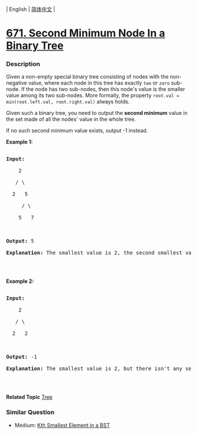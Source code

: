 | English | [简体中文](README.md) |

# [671. Second Minimum Node In a Binary Tree](https://leetcode-cn.com/problems/second-minimum-node-in-a-binary-tree)
 ### Description
<p>Given a non-empty special binary tree consisting of nodes with the non-negative value, where each node in this tree has exactly <code>two</code> or <code>zero</code> sub-node. If the node has two sub-nodes, then this node&#39;s value is the smaller value among its two sub-nodes. More formally, the property&nbsp;<code>root.val = min(root.left.val, root.right.val)</code>&nbsp;always holds.</p>

<p>Given such a binary tree, you need to output the <b>second minimum</b> value in the set made of all the nodes&#39; value in the whole tree.</p>

<p>If no such second minimum value exists, output -1 instead.</p>

<p><b>Example 1:</b></p>

<pre>
<b>Input:</b> 
    2
   / \
  2   5
     / \
    5   7

<b>Output:</b> 5
<b>Explanation:</b> The smallest value is 2, the second smallest value is 5.
</pre>

<p>&nbsp;</p>

<p><b>Example 2:</b></p>

<pre>
<b>Input:</b> 
    2
   / \
  2   2

<b>Output:</b> -1
<b>Explanation:</b> The smallest value is 2, but there isn&#39;t any second smallest value.
</pre>

<p>&nbsp;</p>

**Related Topic**  [Tree](https://leetcode-cn.com/tag/tree) 

### Similar Question
 - Medium:	[Kth Smallest Element in a BST](https://leetcode-cn.com/problems/kth-smallest-element-in-a-bst) 
